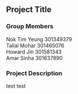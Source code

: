 ## Project Title

### Group Members
Nok Tim Yeung 301349379 <br>
Tallal Mohar 301465076 <br>
Howard Jin 301581343 <br>
Amar Sinha 301637890 <br>

### Project Description
test test